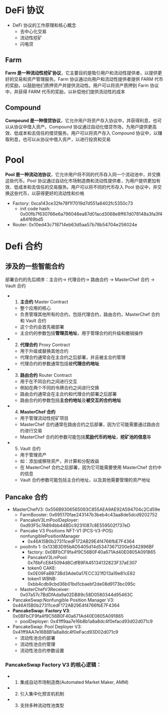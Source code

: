 # DeFi 协议

- DeFi 协议的工作原理和核心概念
  - 去中心化交易
  - 流动性挖矿
  - 闪电贷

## Farm

**Farm 是一种流动性挖矿协议**，它主要目的是吸引用户和流动性提供者，以提供更好的交易和资产管理服务。Farm 协议通过向用户和流动性提供者提供 FARM 代币的奖励，以鼓励他们质押资产并提供流动性。用户可以将资产质押到 Farm 协议中，并获得 FARM 代币的奖励，以补偿他们提供流动性的成本

## Compound

**Compound 是一种借贷协议**，它允许用户将资产存入协议中，并获得利息，也可以从协议中借入资产。Compound 协议通过自动化借贷市场，为用户提供更高效、低成本和去信任的借贷服务。用户可以将资产存入 Compound 协议中，以赚取利息，也可以从协议中借入资产，以进行投资和交易

# Pool

**Pool 是一种流动池协议**，它允许用户将不同的代币存入同一个流动池中，并交换这些代币。Pool 协议通过自动化市场制造商和流动性提供者，为用户提供更加有效、低成本和去信任的交易服务。用户可以将不同的代币存入 Pool 协议中，并交换这些代币，以获得更好的流动性和价格

- Factory: 0xca143ce32fe78f1f7019d7d551a6402fc5350c73
  - init code hash: 0x00fb7f630766e6a796048ea87d01acd3068e8ff67d078148a3fa3f4a84f69bd5
- Router: 0x10ed43c718714eb63d5aa57b78b54704e256024e

# Defi 合约

## 涉及的一些智能合约

部署合约的先后顺序：主合约-> 代理合约-> 路由合约 -> MasterChef 合约 -> Vault 合约

- 1. **主合约** Master Contract
  - 整个应用的核心
  - 负责管理其他所有的合约，包括代理合约，路由合约，MasterChef 合约和 Vault 合约
  - 这个合约会首先被部署
  - 主合约的参数包括**管理员地址**，用于管理合约的升级和撤销操作
- 2. **代理合约** Proxy Contract
  - 用于升级或替换其他合约
  - 代理合约通常会在主合约之后部署，并且被主合约管理
  - 代理合约的参数通常包括被**代理合约地址**
- 3. **路由合约** Router Contract
  - 用于在不同合约之间进行交互
  - 例如在两个不同的令牌合约之间进行交换
  - 路由合约通常会在主合约和代理合约部署之后部署
  - 路由合约的参数包括**主合约地址**及**被交互的合约地址**
- 4. **MasterChef 合约**
  - 用于管理流动性挖矿项目
  - MasterChef 合约通常在路由合约之后部署，因为它可能需要通过路由合约进行交易
  - MasterChef 合约的参数可能包括**奖励代币的地址**，**挖矿池的信息**等
- 5. Vault 合约
  - 用于管理资产
  - 如：添加或移除资产，并计算和分配收益
  - 在 MasterChef 合约之后部署，因为它可能需要使用 MasterChef 合约中的信息
  - Vault 合约参数可能包括主合约地址，以及其他需要管理的资产地址

## Pancake 合约

- MasterChefV3: 0x556B9306565093C855AEA9AE92A594704c2Cd59e
  - FarmBooster: 0x695170fae243147b3beb4c43aa8de5dcd9202752
  - PancakeV3LmPoolDeployer: 0xd93F5c7A894bb44BDc9231087c8E559502f737eD
  - Pancake V3 Positions NFT-V1 (PCS-V3-POS) nonfungiblePositionManager
    - 0x46A15B0b27311cedF172AB29E4f4766fbE7F4364
  - poolInfo 1: 0x133B3D95bAD5405d14d53473671200e9342896BF
    - factory: 0x0BFbCF9fa4f9C56B0F40a671Ad40E0805A091865
    - PancakeV3LmPool: 0x76bFcE845094d8CdfB9FA45134132823F37aE307
    - token0 CAKE: 0x0E09FaBB73Bd3Ade0a17ECC321fD13a19e81cE82
    - token1 WBNB: 0xbb4cdb9cbd36b01bd1cbaebf2de08d9173bc095c
  - MasterChefV3Receiver: 0x07a57c7BdDfAda9a02DB89c58D0580344d95463C
- PancakeSwap:Nonfungible Position Manager V3: 0x46A15B0b27311cedF172AB29E4f4766fbE7F4364
- **PancakeSwap: Factory V3**: 0x0BFbCF9fa4f9C56B0F40a671Ad40E0805A091865
  - poolDeployer: 0x41ff9aa7e16b8b1a8a8dc4f0efacd93d02d071c9
- PancakeSwap: Pool Deployer V3: 0x41ff9AA7e16B8B1a8a8dc4f0eFacd93D02d071c9
  - 流动性池合约部署
  - 流动性池合约管理
  - 流动性池合约参数设置

### PancakeSwap Factory V3 的核心逻辑：

- 1. 集成自动市场制造商(Automated Market Maker, AMM)
- 2. 引入集中化预言机机制
- 3. 支持多种流动性池类型
